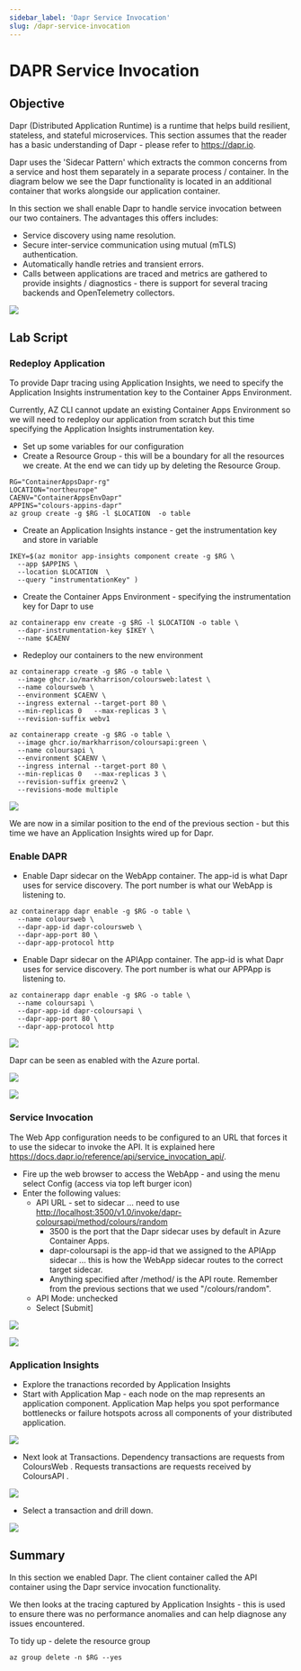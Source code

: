 ```yaml
---
sidebar_label: 'Dapr Service Invocation'
slug: /dapr-service-invocation
---
```


# DAPR Service Invocation

## Objective

Dapr (Distributed Application Runtime) is a runtime that helps build resilient, stateless, and stateful microservices.   This section assumes that the reader has a basic understanding of Dapr - please refer to <https://dapr.io>.

Dapr uses the 'Sidecar Pattern' which extracts the common concerns from a service and host them separately in a separate process / container. In the diagram below we see the Dapr functionality is located in an additional container that works alongside our application container.

In this section we shall enable Dapr to handle service invocation between our two containers.
The advantages this offers includes:
- Service discovery using name resolution.
- Secure inter-service communication using mutual (mTLS) authentication.
- Automatically handle retries and transient errors.
- Calls between applications are traced and metrics are gathered to provide insights / diagnostics - there is support for several tracing backends and OpenTelemetry collectors.

![](images/Slide6.png)

## Lab Script

### Redeploy Application 

To provide Dapr tracing using Application Insights, we need to specify the Application Insights instrumentation key to the Container Apps Environment.  

Currently, AZ CLI cannot update an existing Container Apps Environment so we will need to redeploy our application from scratch but this time specifying the Application Insights instrumentation key.

- Set up some variables for our configuration
- Create a Resource Group - this will be a boundary for all the resources we create.    At the end we can tidy up by deleting the Resource Group.

```
RG="ContainerAppsDapr-rg"
LOCATION="northeurope"
CAENV="ContainerAppsEnvDapr"
APPINS="colours-appins-dapr"
az group create -g $RG -l $LOCATION  -o table
```

- Create an Application Insights instance - get the instrumentation key and store in variable

```
IKEY=$(az monitor app-insights component create -g $RG \
  --app $APPINS \
  --location $LOCATION  \
  --query "instrumentationKey" )
```

- Create the Container Apps Environment - specifying the instrumentation key for Dapr to use

```
az containerapp env create -g $RG -l $LOCATION -o table \
  --dapr-instrumentation-key $IKEY \
  --name $CAENV 
``` 

- Redeploy our containers to the new environment

```
az containerapp create -g $RG -o table \
  --image ghcr.io/markharrison/coloursweb:latest \
  --name coloursweb \
  --environment $CAENV \
  --ingress external --target-port 80 \
  --min-replicas 0   --max-replicas 3 \
  --revision-suffix webv1 

az containerapp create -g $RG -o table \
  --image ghcr.io/markharrison/coloursapi:green \
  --name coloursapi \
  --environment $CAENV \
  --ingress internal --target-port 80 \
  --min-replicas 0   --max-replicas 3 \
  --revision-suffix greenv2 \
  --revisions-mode multiple  
```

![](images/ScrnCreateCAEnvDapr.png)

We are now in a similar position to the end of the previous section - but this time we have an Application Insights wired up for Dapr.

### Enable DAPR

- Enable Dapr sidecar on the WebApp container.  The app-id is what Dapr uses for service discovery.  The port number is what our WebApp is listening to.

```
az containerapp dapr enable -g $RG -o table \
  --name coloursweb \
  --dapr-app-id dapr-coloursweb \
  --dapr-app-port 80 \
  --dapr-app-protocol http   
```

- Enable Dapr sidecar on the APIApp container.  The app-id is what Dapr uses for service discovery.  The port number is what our APPApp is listening to.

```
az containerapp dapr enable -g $RG -o table \
  --name coloursapi \
  --dapr-app-id dapr-coloursapi \
  --dapr-app-port 80 \
  --dapr-app-protocol http   
```

![](images/ScrnDaprEnable1.png)

Dapr can be seen as enabled with the Azure portal.

![](images/ScrnDaprEnable2.png)

![](images/ScrnDaprEnable3.png)

### Service Invocation

The Web App configuration needs to be configured to an URL that forces it to use the sidecar to invoke the API.   It is explained here <https://docs.dapr.io/reference/api/service_invocation_api/>.

- Fire up the web browser to access the WebApp - and using the menu select Config (access via top left burger icon)
- Enter the following values:
  - API URL - set to sidecar ... need to use <http://localhost:3500/v1.0/invoke/dapr-coloursapi/method/colours/random>
    - 3500 is the port that the Dapr sidecar uses by default in Azure Container Apps.  
    - dapr-coloursapi is the app-id that we assigned to the APIApp sidecar ... this is how the WebApp sidecar routes to the correct target sidecar. 
    - Anything specified after /method/ is the API route.  Remember from the previous sections that we used "/colours/random". 
  - API Mode: unchecked 
  - Select [Submit]

![](images/ScrnDaprServiceConfig.png)

![](images/ScrnDaprService.png)

### Application Insights  

- Explore the tranactions recorded by Application Insights 
- Start with Application Map - each node on the map represents an application component.  Application Map helps you spot performance bottlenecks or failure hotspots across all components of your distributed application. 

![](images/ScrnDaprAppIns1.png)

- Next look at Transactions.   Dependency transactions are requests from ColoursWeb .   Requests transactions are requests received by ColoursAPI . 

![](images/ScrnDaprAppIns2.png)

- Select a transaction and drill down.

![](images/ScrnDaprAppIns3.png)



## Summary 

In this section we enabled Dapr.  The client container called the API container using the Dapr service invocation functionality.  

We then looks at the tracing captured by Application Insights - this is used to ensure there was no performance anomalies and can help diagnose any issues encountered.

To tidy up - delete the resource group

```
az group delete -n $RG --yes
```

